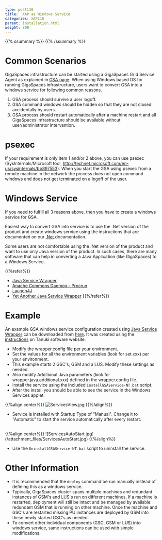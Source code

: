 ```yaml
---
type: post110
title:  XAP as Windows Service
categories: XAP110
parent: installation.html
weight: 800
---
```


{{% ssummary %}} {{% /ssummary %}}

# Common Scenarios

GigaSpaces infrastructure can be started using a GigaSpaces Grid Service Agent as explained in [GSA page](/product_overview/service-grid.html#gsa). When using Windows based OS for running GigaSpaces infrastructure, users want to convert GSA into a windows service for following common reasons,

1. GSA process should survive a user logoff.
1. GSA command windows should be hidden so that they are not closed accidentally by users.
1. GSA process should restart automatically after a machine restart and all GigaSpaces infrastructure should be available without user/administrator intervention.

# psexec

If your requirement is only item 1 and/or 2 above, you can use psexec (SysInternals/Microsoft tool, http://technet.microsoft.com/en-us/sysinternals/bb897553). When you start the GSA using psexec from a remote machine in the network the process does not open command windows and does not get terminated on a logoff of the user.

# Windows Service

If you need to fulfill all 3 reasons above, then you have to create a windows service for GSA.

Easiest way to convert GSA into service is to use the .Net version of the product and create windows service using the instructions that are documented on our [.Net]({{%currentneturl%}}/installation.html).documentation.

Some users are not comfortable using the .Net version of the product and want to use only Java version of the product. In such cases, there are many software that can help in converting a Java Application (like GigaSpaces) to a Windows Service.

{{%refer%}}

- [Java Service Wrapper](http://wrapper.tanukisoftware.org/)
- [Apache Commons Daemon - Procrun](http://commons.apache.org/daemon/procrun.html)
- [Launch4J](http://launch4j.sourceforge.net/)
- [Yet Another Java Service Wrapper](http://sourceforge.net/projects/yajsw/)
{{%/refer%}}

# Example

An example GSA windows service configuration created using [Java Service Wrapper](http://wrapper.tanukisoftware.org/) can be downloaded from [here](/download_files/myApp.zip). It was created using the [instructions](http://wrapper.tanukisoftware.com/doc/english/integrate-simple-win.html#allTogether) on Tanuki software website.

- Modify the wrapper.config file per your environment.
- Set the values for all the environment variables (look for set.xxx) per your environment.
- This example starts 2 GSC's, GSM and a LUS. Modify these settings as needed.
- Also modify Additional Java parameters (look for wrapper.java.additional.xxx) defined in the wrapper.config file.
- Install the service using the included `InstallGSAService-NT.bat` script.
- After the install you should be able to see the service in the Windows Services applet.



{{%align center%}}
![ServicesView.jpg](/attachment_files/ServicesView.jpg)
{{%/align%}}

- Service is installed with Startup Type of "Manual". Change it to "Automatic" to start the service automatically after every restart.

<br>
{{%align center%}}
![ServicesAutoStart.jpg](/attachment_files/ServicesAutoStart.jpg)
{{%/align%}}

<br>

- Use the `UninstallGSAService-NT.bat` script to uninstall the service.

# Other Information

- It is recommended that the `deploy` command be run manually instead of defining this as a windows service.
- Typically, GigaSpaces cluster spans multiple machines and redundant instances of GSM's and LUS's run on different machines. If a machine is restarted, deployment will still be intact and be managed by available redundant GSM that is running on other machine. Once the machine and GSC's are restarted missing PU instances are deployed by GSM into these newly started GSC's as needed.
- To convert other individual components (GSC, GSM or LUS) into windows service, same instructions can be used with simple modifications.
